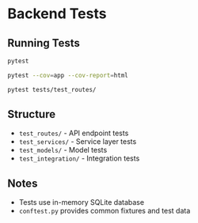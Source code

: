 # Backend Tests

## Running Tests

```bash
pytest

pytest --cov=app --cov-report=html

pytest tests/test_routes/
```

## Structure

- `test_routes/` - API endpoint tests
- `test_services/` - Service layer tests  
- `test_models/` - Model tests
- `test_integration/` - Integration tests

## Notes

- Tests use in-memory SQLite database
- `conftest.py` provides common fixtures and test data 